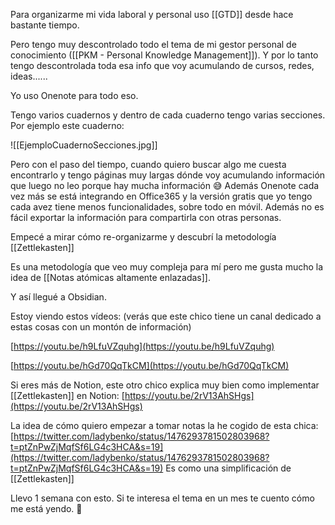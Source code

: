 Para organizarme mi vida laboral y personal uso [[GTD]] desde hace bastante tiempo.

Pero tengo muy descontrolado todo el tema de mi gestor personal de conocimiento ([[PKM - Personal Knowledge Management]]).
Y por lo tanto tengo descontrolada toda esa info que voy acumulando de cursos, redes, ideas......

Yo uso Onenote para todo eso. 

Tengo varios cuadernos y dentro de cada cuaderno tengo varias secciones. Por ejemplo este cuaderno:

![[EjemploCuadernoSecciones.jpg]]

Pero con el paso del tiempo, cuando quiero buscar algo me cuesta encontrarlo y tengo páginas muy largas dónde voy acumulando información que luego no leo porque hay mucha información 😅
Además Onenote cada vez más se está integrando en Office365 y la versión gratis que yo tengo cada avez tiene menos funcionalidades, sobre todo en móvil.
Además no es fácil exportar la información para compartirla con otras personas.

Empecé a mirar cómo re-organizarme y descubrí la metodología [[Zettlekasten]]

Es una metodología que veo muy compleja para mí pero me gusta mucho la idea de [[Notas atómicas altamente enlazadas]].

Y así llegué a Obsidian.

Estoy viendo estos vídeos: (verás que este chico tiene un canal dedicado a estas cosas con un montón de información)

[https://youtu.be/h9LfuVZquhg](https://youtu.be/h9LfuVZquhg)

[https://youtu.be/hGd70QqTkCM](https://youtu.be/hGd70QqTkCM)

Si eres más de Notion, este otro chico explica muy bien como implementar 
[[Zettlekasten]] en Notion: [https://youtu.be/2rV13AhSHgs](https://youtu.be/2rV13AhSHgs)

La idea de cómo quiero empezar a tomar notas la he cogido de esta chica: [https://twitter.com/ladybenko/status/1476293781502803968?t=ptZnPwZjMqfSf6LG4c3HCA&s=19](https://twitter.com/ladybenko/status/1476293781502803968?t=ptZnPwZjMqfSf6LG4c3HCA&s=19)
Es como una simplificación de [[Zettlekasten]]

Llevo 1 semana con esto. Si te interesa el tema en un mes te cuento cómo me está yendo. 🤗